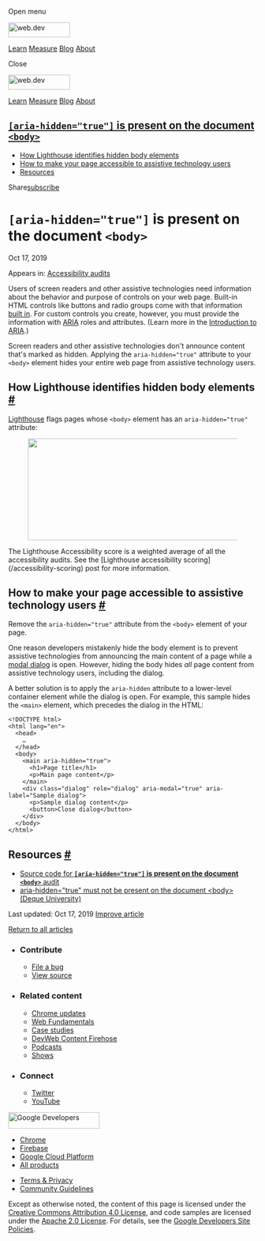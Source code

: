 <span class="w-tooltip w-tooltip--left">Open menu</span>

<a href="/" class="gc-analytics-event header-default__logo-link"><img src="/images/lockup.svg" alt="web.dev" class="header-default__logo" width="125" height="30" /></a>

<a href="/learn/" class="gc-analytics-event header-default__link">Learn</a> <a href="/measure/" class="gc-analytics-event header-default__link">Measure</a> <a href="/blog/" class="gc-analytics-event header-default__link">Blog</a> <a href="/about/" class="gc-analytics-event header-default__link">About</a>

<span class="w-tooltip">Close</span>

<a href="/" class="gc-analytics-event"><img src="/images/lockup.svg" alt="web.dev" class="drawer-default__logo" width="125" height="30" /></a>

<a href="/learn/" class="gc-analytics-event drawer-default__link">Learn</a> <a href="/measure/" class="gc-analytics-event drawer-default__link">Measure</a> <a href="/blog/" class="gc-analytics-event drawer-default__link">Blog</a> <a href="/about/" class="gc-analytics-event drawer-default__link">About</a>

<a href="#lesscodegreateraria-hiddenandquottrueandquotlesscodegreater-is-present-on-the-document-lesscodegreaterandltbodyandgtlesscodegreater" class="w-toc__header--link"><code>[aria-hidden="true"]</code> is present on the document <code>&lt;body&gt;</code></a>
---------------------------------------------------------------------------------------------------------------------------------------------------------------------------------------------------------------------------------------------------------------------

-   [How Lighthouse identifies hidden body elements](#how-lighthouse-identifies-hidden-body-elements)
-   [How to make your page accessible to assistive technology users](#how-to-make-your-page-accessible-to-assistive-technology-users)
-   [Resources](#resources)

Share<a href="/newsletter/" class="gc-analytics-event w-actions__fab w-actions__fab--subscribe"><span>subscribe</span></a>

`[aria-hidden="true"]` is present on the document `<body>`
==========================================================

Oct 17, 2019

<span class="w-post-signpost__title">Appears in:</span> <a href="/lighthouse-accessibility" class="w-post-signpost__link">Accessibility audits</a>

Users of screen readers and other assistive technologies need information about the behavior and purpose of controls on your web page. Built-in HTML controls like buttons and radio groups come with that information [built in](/use-semantic-html). For custom controls you create, however, you must provide the information with [ARIA](https://www.w3.org/TR/wai-aria-1.1/#role_definitions) roles and attributes. (Learn more in the [Introduction to ARIA](https://developers.google.com/web/fundamentals/accessibility/semantics-aria/).)

Screen readers and other assistive technologies don't announce content that's marked as hidden. Applying the `aria-hidden="true"` attribute to your `<body>` element hides your entire web page from assistive technology users.

How Lighthouse identifies hidden body elements <a href="#how-lighthouse-identifies-hidden-body-elements" class="w-headline-link">#</a>
--------------------------------------------------------------------------------------------------------------------------------------

[Lighthouse](https://developers.google.com/web/tools/lighthouse) flags pages whose `<body>` element has an `aria-hidden="true"` attribute:

<figure><img src="https://web-dev.imgix.net/image/tcFciHGuF3MxnTr1y5ue01OGLBn2/enyVVcLr73lIw7qMyndR.png?auto=format" class="w-screenshot" sizes="(min-width: 800px) 800px, calc(100vw - 48px)" srcset="https://web-dev.imgix.net/image/tcFciHGuF3MxnTr1y5ue01OGLBn2/enyVVcLr73lIw7qMyndR.png?auto=format&amp;w=200 200w, https://web-dev.imgix.net/image/tcFciHGuF3MxnTr1y5ue01OGLBn2/enyVVcLr73lIw7qMyndR.png?auto=format&amp;w=228 228w, https://web-dev.imgix.net/image/tcFciHGuF3MxnTr1y5ue01OGLBn2/enyVVcLr73lIw7qMyndR.png?auto=format&amp;w=260 260w, https://web-dev.imgix.net/image/tcFciHGuF3MxnTr1y5ue01OGLBn2/enyVVcLr73lIw7qMyndR.png?auto=format&amp;w=296 296w, https://web-dev.imgix.net/image/tcFciHGuF3MxnTr1y5ue01OGLBn2/enyVVcLr73lIw7qMyndR.png?auto=format&amp;w=338 338w, https://web-dev.imgix.net/image/tcFciHGuF3MxnTr1y5ue01OGLBn2/enyVVcLr73lIw7qMyndR.png?auto=format&amp;w=385 385w, https://web-dev.imgix.net/image/tcFciHGuF3MxnTr1y5ue01OGLBn2/enyVVcLr73lIw7qMyndR.png?auto=format&amp;w=439 439w, https://web-dev.imgix.net/image/tcFciHGuF3MxnTr1y5ue01OGLBn2/enyVVcLr73lIw7qMyndR.png?auto=format&amp;w=500 500w, https://web-dev.imgix.net/image/tcFciHGuF3MxnTr1y5ue01OGLBn2/enyVVcLr73lIw7qMyndR.png?auto=format&amp;w=571 571w, https://web-dev.imgix.net/image/tcFciHGuF3MxnTr1y5ue01OGLBn2/enyVVcLr73lIw7qMyndR.png?auto=format&amp;w=650 650w, https://web-dev.imgix.net/image/tcFciHGuF3MxnTr1y5ue01OGLBn2/enyVVcLr73lIw7qMyndR.png?auto=format&amp;w=741 741w, https://web-dev.imgix.net/image/tcFciHGuF3MxnTr1y5ue01OGLBn2/enyVVcLr73lIw7qMyndR.png?auto=format&amp;w=845 845w, https://web-dev.imgix.net/image/tcFciHGuF3MxnTr1y5ue01OGLBn2/enyVVcLr73lIw7qMyndR.png?auto=format&amp;w=964 964w, https://web-dev.imgix.net/image/tcFciHGuF3MxnTr1y5ue01OGLBn2/enyVVcLr73lIw7qMyndR.png?auto=format&amp;w=1098 1098w, https://web-dev.imgix.net/image/tcFciHGuF3MxnTr1y5ue01OGLBn2/enyVVcLr73lIw7qMyndR.png?auto=format&amp;w=1252 1252w, https://web-dev.imgix.net/image/tcFciHGuF3MxnTr1y5ue01OGLBn2/enyVVcLr73lIw7qMyndR.png?auto=format&amp;w=1428 1428w, https://web-dev.imgix.net/image/tcFciHGuF3MxnTr1y5ue01OGLBn2/enyVVcLr73lIw7qMyndR.png?auto=format&amp;w=1600 1600w" width="800" height="206" /></figure>The Lighthouse Accessibility score is a weighted average of all the accessibility audits. See the [Lighthouse accessibility scoring](/accessibility-scoring) post for more information.

How to make your page accessible to assistive technology users <a href="#how-to-make-your-page-accessible-to-assistive-technology-users" class="w-headline-link">#</a>
----------------------------------------------------------------------------------------------------------------------------------------------------------------------

Remove the `aria-hidden="true"` attribute from the `<body>` element of your page.

One reason developers mistakenly hide the body element is to prevent assistive technologies from announcing the main content of a page while a [modal dialog](https://www.w3.org/TR/wai-aria-practices-1.1/#dialog_modal) is open. However, hiding the body hides *all* page content from assistive technology users, including the dialog.

A better solution is to apply the `aria-hidden` attribute to a lower-level container element while the dialog is open. For example, this sample hides the `<main>` element, which precedes the dialog in the HTML:

    <!DOCTYPE html>
    <html lang="en">
      <head>
        …
      </head>
      <body>
        <main aria-hidden="true">
          <h1>Page title</h1>
          <p>Main page content</p>
        </main>
        <div class="dialog" role="dialog" aria-modal="true" aria-label="Sample dialog">
          <p>Sample dialog content</p>
          <button>Close dialog</button>
        </div>
      </body>
    </html>

Resources <a href="#resources" class="w-headline-link">#</a>
------------------------------------------------------------

-   [Source code for **`[aria-hidden="true"]` is present on the document `<body>`** audit](https://github.com/GoogleChrome/lighthouse/blob/master/lighthouse-core/audits/accessibility/aria-hidden-body.js)
-   [aria-hidden="true" must not be present on the document &lt;body&gt; (Deque University)](https://dequeuniversity.com/rules/axe/3.3/aria-hidden-body)

<span class="w-mr--sm">Last updated: Oct 17, 2019 </span>[Improve article](https://github.com/GoogleChrome/web.dev/blob/master/src/site/content/en/lighthouse-accessibility/aria-hidden-body/index.md)

<a href="/lighthouse-accessibility" class="gc-analytics-event w-article-navigation__link w-article-navigation__link--back w-article-navigation__link--single">Return to all articles</a>

-   ### Contribute

    -   <a href="https://github.com/GoogleChrome/web.dev/issues/new?assignees=&amp;labels=bug&amp;template=bug_report.md&amp;title=" class="w-footer__linkbox-link">File a bug</a>
    -   <a href="https://github.com/googlechrome/web.dev" class="w-footer__linkbox-link">View source</a>

-   ### Related content

    -   <a href="https://blog.chromium.org/" class="w-footer__linkbox-link">Chrome updates</a>
    -   <a href="https://developers.google.com/web/" class="w-footer__linkbox-link">Web Fundamentals</a>
    -   <a href="https://developers.google.com/web/showcase/" class="w-footer__linkbox-link">Case studies</a>
    -   <a href="https://devwebfeed.appspot.com/" class="w-footer__linkbox-link">DevWeb Content Firehose</a>
    -   <a href="/podcasts/" class="w-footer__linkbox-link">Podcasts</a>
    -   <a href="/shows/" class="w-footer__linkbox-link">Shows</a>

-   ### Connect

    -   <a href="https://www.twitter.com/ChromiumDev" class="w-footer__linkbox-link">Twitter</a>
    -   <a href="https://www.youtube.com/user/ChromeDevelopers" class="w-footer__linkbox-link">YouTube</a>

<a href="https://developers.google.com/" class="w-footer__utility-logo-link"><img src="/images/lockup-color.png" alt="Google Developers" class="w-footer__utility-logo" width="185" height="33" /></a>

-   <a href="https://developer.chrome.com/" class="w-footer__utility-link">Chrome</a>
-   <a href="https://firebase.google.com/" class="w-footer__utility-link">Firebase</a>
-   <a href="https://cloud.google.com/" class="w-footer__utility-link">Google Cloud Platform</a>
-   <a href="https://developers.google.com/products" class="w-footer__utility-link">All products</a>

<!-- -->

-   <a href="https://policies.google.com/" class="w-footer__utility-link">Terms &amp; Privacy</a>
-   <a href="/community-guidelines/" class="w-footer__utility-link">Community Guidelines</a>

Except as otherwise noted, the content of this page is licensed under the [Creative Commons Attribution 4.0 License](https://creativecommons.org/licenses/by/4.0/), and code samples are licensed under the [Apache 2.0 License](https://www.apache.org/licenses/LICENSE-2.0). For details, see the [Google Developers Site Policies](https://developers.google.com/terms/site-policies).
